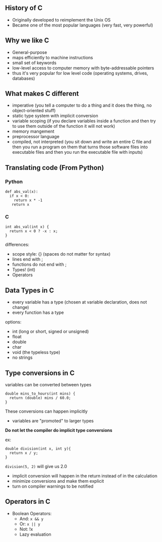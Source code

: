 ## History of C

- Originally developed to reimplement the Unix OS
- Became one of the most popular languages (very fast, very powerful)

## Why we like C

- General-purpose
- maps efficiently to machine instructions
- small set of keywords
- low-level access to computer memory with byte-addressable pointers
- thus it's very popular for low level code (operating systems, drives, databases)

## What makes C different

- imperative (you tell a computer to do a thing and it does the thing, no object-oriented stuff)
- static type system with implicit conversion 
- variable scoping (if you declare variables inside a function and then try to use them outside of the function it will not work)
- memory mangement 
- preprocessor language 
- compiled, not interpreted (you sit down and write an entire C file and then you run a program on them that turns those software files into executable files and then you run the executable file with inputs)


## Translating code (From Python)

### Python
```
def abs_val(x): 
  if x < 0:
    return x * -1
   return x
``` 
### C
```
int abs_val(int x) {
  return x < 0 ? -x : x;
}
```
differences:
- scope style: {} (spaces do not matter for syntax)
- lines end with ;
- functions do not end with ;
- Types! (int)
- Operators

## Data Types in C

- every variable has a type (chosen at variable declaration, does not change)
- every function has a type

options:
- int (long or short, signed or unsigned)
- float
- double
- char
- void (the typeless type)
- no strings

## Type conversions in C

variables can be converted between types

```
double mins_to_hours(int mins) {
  return (double) mins / 60.0;
}
```
These conversions can happen implicitly
- variables are "promoted" to larger types

**Do not let the compiler do implicit type conversions**

ex:
```
double division(int x, int y){
  return x / y;
}
```
`division(5, 2)` will give us 2.0
- implicit conversion will happen in the return instead of in the calculation
- minimize conversions and make them explicit
- turn on compiler warnings to be notified 

## Operators in C

- Boolean Operators:
  - And: `x && y`
  - Or: `x || y`
  - Not: !x
  - Lazy evaluation













